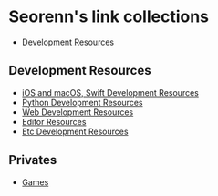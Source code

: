 Seorenn's link collections
==========================

- [Development Resources](#development-resources)

## Development Resources

- [iOS and macOS, Swift Development Resources](https://github.com/seorenn/links/blob/master/ios_mac_dev.md)
- [Python Development Resources](https://github.com/seorenn/links/blob/master/python_dev.md)
- [Web Development Resources](https://github.com/seorenn/links/blob/master/web_dev.md)
- [Editor Resources](https://github.com/seorenn/links/blob/master/editor.md)
- [Etc Development Resources](https://github.com/seorenn/links/blob/master/etc_dev.md)

## Privates

- [Games](https://github.com/seorenn/links/blob/master/game.md)
